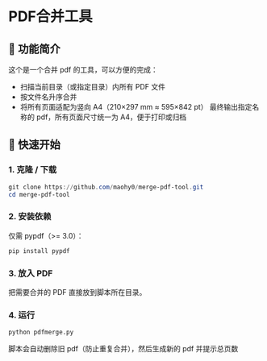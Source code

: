 # PDF合并工具
## 📄 功能简介
这个是一个合并 pdf 的工具，可以方便的完成：
* 扫描当前目录（或指定目录）内所有 PDF 文件
* 按文件名升序合并
* 将所有页面适配为竖向 A4（210×297 mm ≈ 595×842 pt）
最终输出指定名称的 pdf，所有页面尺寸统一为 A4，便于打印或归档
## 🚀 快速开始
### 1. 克隆 / 下载
```powershell
git clone https://github.com/maohy0/merge-pdf-tool.git
cd merge-pdf-tool
```
### 2. 安装依赖
仅需 pypdf（>= 3.0）：
```bash
pip install pypdf
```
### 3. 放入 PDF
把需要合并的 PDF 直接放到脚本所在目录。
### 4. 运行
```bash
python pdfmerge.py
```
脚本会自动删除旧 pdf（防止重复合并），然后生成新的 pdf 并提示总页数
